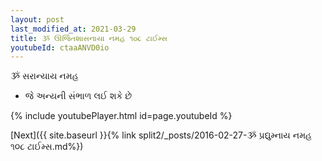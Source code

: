 ```yaml
---
layout: post
last_modified_at: 2021-03-29
title: ૐ ઊર્જિતશાસનાયા નમહ ૧૦૮ ટાઈમ્સ
youtubeId: ctaaANVD0io
---
```

 
 
 ૐ સરાન્યાય નમહ  
 
 -  જે અન્યની સંભાળ લઈ શકે છે 
 
  
 
  
 
 
 
 
 
 


{% include youtubePlayer.html id=page.youtubeId %}
 
[Next]({{ site.baseurl }}{% link  split2/_posts/2016-02-27-ૐ પ્રદ્યુમ્નાય નમહ ૧૦૮ ટાઈમ્સ.md%})
 
